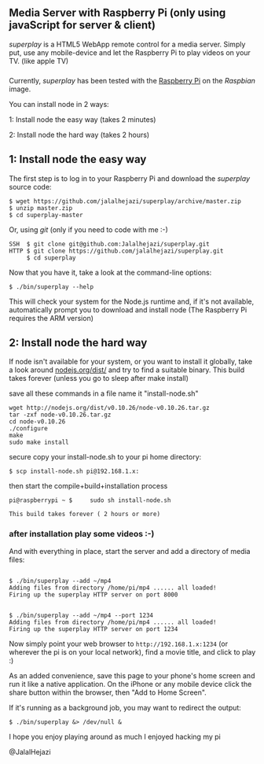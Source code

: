 ## Media Server with Raspberry Pi  (only using javaScript for server & client) 

*superplay* is a HTML5 WebApp remote control for a media
server. Simply put, use any mobile-device and let the Raspberry Pi to
play videos on your TV. (like apple TV)


###

Currently, *superplay* has been tested with the
[Raspberry Pi](http://www.raspberrypi.org/) on the
*Raspbian* image. 

You can install node in 2 ways:

1: Install node the easy way (takes 2 minutes)

2: Install node the hard way (takes 2 hours)


## 1: Install node the easy way

The first step is to log in to your Raspberry Pi and
download the *superplay* source code:

~~~
$ wget https://github.com/jalalhejazi/superplay/archive/master.zip
$ unzip master.zip
$ cd superplay-master
~~~

Or, using *git* (only if you need to code with me :-)
			
~~~
SSH  $ git clone git@github.com:Jalalhejazi/superplay.git
HTTP $ git clone https://github.com/jalalhejazi/superplay.git
	 $ cd superplay
~~~

Now that you have it, take a look at the command-line options:

~~~
$ ./bin/superplay --help
~~~

This will check your system for the Node.js runtime and, if
it's not available, automatically prompt you to download and
install node (The Raspberry Pi requires the ARM version)



## 2: Install node the hard way

If node isn't available for your system, or you
want to install it globally, take a look around
[nodejs.org/dist/](http://nodejs.org/dist/) and try to find
a suitable binary. 
This build takes forever (unless you go to sleep after make install)

save all these commands in a file name it "install-node.sh"

~~~
wget http://nodejs.org/dist/v0.10.26/node-v0.10.26.tar.gz
tar -zxf node-v0.10.26.tar.gz
cd node-v0.10.26
./configure
make
sudo make install
~~~

secure copy your install-node.sh to your pi home directory: 

~~~
$ scp install-node.sh pi@192.168.1.x:  

~~~

then start the compile+build+installation process 

~~~
pi@raspberrypi ~ $     sudo sh install-node.sh

This build takes forever ( 2 hours or more)

~~~


### after installation play some videos :-) 

And with everything in place, 
start the server and add a directory of media files:

~~~

$ ./bin/superplay --add ~/mp4
Adding files from directory /home/pi/mp4 ...... all loaded!
Firing up the superplay HTTP server on port 8000


$ ./bin/superplay --add ~/mp4 --port 1234
Adding files from directory /home/pi/mp4 ...... all loaded!
Firing up the superplay HTTP server on port 1234

~~~

Now simply point your web browser to `http://192.168.1.x:1234`
(or wherever the pi is on your local network), find a
movie title, and click to play :)

As an added convenience, save this page to your phone's home
screen and run it like a native application. 
On the iPhone or any mobile device click the share button within the browser, then "Add to Home Screen".


If it's running as a background job, you may want to redirect the output:

~~~
$ ./bin/superplay &> /dev/null &
~~~

I hope you enjoy playing around as much I enjoyed hacking my pi 

@JalalHejazi

